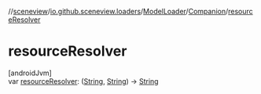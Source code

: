 //[sceneview](../../../../index.md)/[io.github.sceneview.loaders](../../index.md)/[ModelLoader](../index.md)/[Companion](index.md)/[resourceResolver](resource-resolver.md)

# resourceResolver

[androidJvm]\
var [resourceResolver](resource-resolver.md): ([String](https://kotlinlang.org/api/latest/jvm/stdlib/kotlin/-string/index.html), [String](https://kotlinlang.org/api/latest/jvm/stdlib/kotlin/-string/index.html)) -&gt; [String](https://kotlinlang.org/api/latest/jvm/stdlib/kotlin/-string/index.html)
